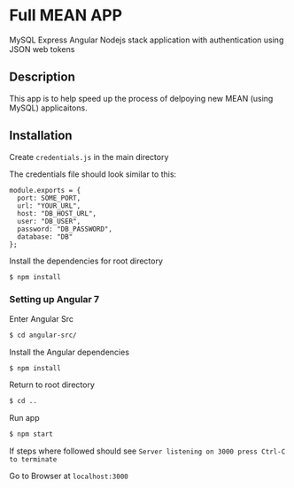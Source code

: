 # Full MEAN APP

MySQL Express Angular Nodejs stack application with authentication using JSON web tokens

## Description 
This app is to help speed up the process of delpoying new MEAN (using MySQL) applicaitons.


## Installation

Create `credentials.js` in the main directory

The credentials file should look similar to this:

```
module.exports = {
  port: SOME_PORT,
  url: "YOUR_URL",
  host: "DB_HOST_URL",
  user: "DB_USER",
  password: "DB_PASSWORD",
  database: "DB"
};
```

Install the dependencies for root directory

```sh
$ npm install
```

### Setting up Angular 7

Enter Angular Src
```sh
$ cd angular-src/
```

Install the Angular dependencies

```sh
$ npm install
```
Return to root directory

```sh
$ cd ..
```

Run app

```sh
$ npm start
```

If steps where followed should see `Server listening on 3000 press Ctrl-C to terminate`


Go to Browser at `localhost:3000`
